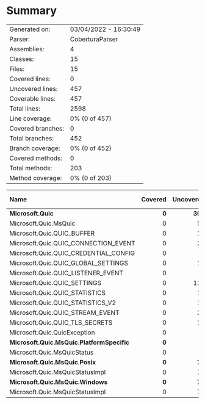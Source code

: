 ﻿# Summary
|||
|:---|:---|
| Generated on: | 03/04/2022 - 16:30:49 |
| Parser: | CoberturaParser |
| Assemblies: | 4 |
| Classes: | 15 |
| Files: | 15 |
| Covered lines: | 0 |
| Uncovered lines: | 457 |
| Coverable lines: | 457 |
| Total lines: | 2598 |
| Line coverage: | 0% (0 of 457) |
| Covered branches: | 0 |
| Total branches: | 452 |
| Branch coverage: | 0% (0 of 452) |
| Covered methods: | 0 |
| Total methods: | 203 |
| Method coverage: | 0% (0 of 203) |

|**Name**|**Covered**|**Uncovered**|**Coverable**|**Total**|**Line coverage**|**Covered**|**Total**|**Branch coverage**|**Covered**|**Total**|**Method coverage**|
|:---|---:|---:|---:|---:|---:|---:|---:|---:|---:|---:|---:|
|**Microsoft.Quic**|**0**|**302**|**302**|**2372**|**0%**|**0**|**14**|**0%**|**0**|**190**|**0%**|
|Microsoft.Quic.MsQuic|0|59|59|132|0%|0|10|0%|0|13|0%|
|Microsoft.Quic.QUIC_BUFFER|0|10|10|40|0%|0|2|0%|0|9|0%|
|Microsoft.Quic.QUIC_CONNECTION_EVENT|0|24|24|386|0%|0|0||0|21|0%|
|Microsoft.Quic.QUIC_CREDENTIAL_CONFIG|0|6|6|107|0%|0|0||0|6|0%|
|Microsoft.Quic.QUIC_GLOBAL_SETTINGS|0|11|11|105|0%|0|0||0|8|0%|
|Microsoft.Quic.QUIC_LISTENER_EVENT|0|8|8|94|0%|0|0||0|6|0%|
|Microsoft.Quic.QUIC_SETTINGS|0|116|116|739|0%|0|0||0|78|0%|
|Microsoft.Quic.QUIC_STATISTICS|0|12|12|192|0%|0|0||0|8|0%|
|Microsoft.Quic.QUIC_STATISTICS_V2|0|12|12|162|0%|0|0||0|8|0%|
|Microsoft.Quic.QUIC_STREAM_EVENT|0|20|20|258|0%|0|0||0|16|0%|
|Microsoft.Quic.QUIC_TLS_SECRETS|0|18|18|137|0%|0|0||0|12|0%|
|Microsoft.Quic.QuicException|0|6|6|20|0%|0|2|0%|0|5|0%|
|**Microsoft.Quic.MsQuic.PlatformSpecific**|**0**|**7**|**7**|**19**|**0%**|**0**|**2**|**0%**|**0**|**1**|**0%**|
|Microsoft.Quic.MsQuicStatus|0|7|7|19|0%|0|2|0%|0|1|0%|
|**Microsoft.Quic.MsQuic.Posix**|**0**|**74**|**74**|**104**|**0%**|**0**|**220**|**0%**|**0**|**6**|**0%**|
|Microsoft.Quic.MsQuicStatusImpl|0|74|74|104|0%|0|220|0%|0|6|0%|
|**Microsoft.Quic.MsQuic.Windows**|**0**|**74**|**74**|**103**|**0%**|**0**|**216**|**0%**|**0**|**6**|**0%**|
|Microsoft.Quic.MsQuicStatusImpl|0|74|74|103|0%|0|216|0%|0|6|0%|
